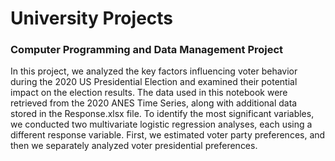 # University Projects

### Computer Programming and Data Management Project 
In this project, we analyzed the key factors influencing voter behavior during the 2020 US Presidential Election and examined their potential impact on the election results. The data used in this notebook were retrieved from the 2020 ANES Time Series, along with additional data stored in the Response.xlsx file.
To identify the most significant variables, we conducted two multivariate logistic regression analyses, each using a different response variable. First, we estimated voter party preferences, and then we separately analyzed voter presidential preferences.

